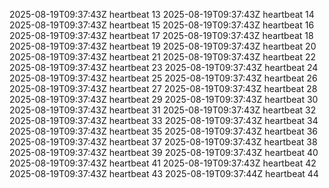 2025-08-19T09:37:43Z heartbeat 13
2025-08-19T09:37:43Z heartbeat 14
2025-08-19T09:37:43Z heartbeat 15
2025-08-19T09:37:43Z heartbeat 16
2025-08-19T09:37:43Z heartbeat 17
2025-08-19T09:37:43Z heartbeat 18
2025-08-19T09:37:43Z heartbeat 19
2025-08-19T09:37:43Z heartbeat 20
2025-08-19T09:37:43Z heartbeat 21
2025-08-19T09:37:43Z heartbeat 22
2025-08-19T09:37:43Z heartbeat 23
2025-08-19T09:37:43Z heartbeat 24
2025-08-19T09:37:43Z heartbeat 25
2025-08-19T09:37:43Z heartbeat 26
2025-08-19T09:37:43Z heartbeat 27
2025-08-19T09:37:43Z heartbeat 28
2025-08-19T09:37:43Z heartbeat 29
2025-08-19T09:37:43Z heartbeat 30
2025-08-19T09:37:43Z heartbeat 31
2025-08-19T09:37:43Z heartbeat 32
2025-08-19T09:37:43Z heartbeat 33
2025-08-19T09:37:43Z heartbeat 34
2025-08-19T09:37:43Z heartbeat 35
2025-08-19T09:37:43Z heartbeat 36
2025-08-19T09:37:43Z heartbeat 37
2025-08-19T09:37:43Z heartbeat 38
2025-08-19T09:37:43Z heartbeat 39
2025-08-19T09:37:43Z heartbeat 40
2025-08-19T09:37:43Z heartbeat 41
2025-08-19T09:37:43Z heartbeat 42
2025-08-19T09:37:43Z heartbeat 43
2025-08-19T09:37:44Z heartbeat 44
